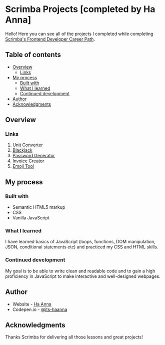 # Scrimba Projects [completed by Ha Anna]

Hello! Here you can see all of the projects I completed while completing [Scrimba's Frontend Developer Career Path](https://scrimba.com/learn/frontend).

## Table of contents
- [Overview](#overview)
  - [Links](#links)  
- [My process](#my-process)
  - [Built with](#built-with)
  - [What I learned](#what-i-learned)
  - [Continued development](#continued-development)
- [Author](#author)
- [Acknowledgments](#acknowledgments)

## Overview

### Links

1. [Unit Converter](https://its-haanna.github.io/Scrimba_Projects/Unit_converter/index.html)<br>
2. [Blackjack](https://its-haanna.github.io/Scrimba_Projects/Blackjack/index.html) <br>
3. [Password Generator](https://its-haanna.github.io/Scrimba_Projects/Password_generator/index.html) <br>
4. [Invoice Creator](https://its-haanna.github.io/Scrimba_Projects/Invoice_creator/index.html) <br>
5. [Emoji Tool](https://its-haanna.github.io/Scrimba_Projects/Emoji_tool/index.html) <br>


## My process

### Built with

- Semantic HTML5 markup
- CSS
- Vanilla JavaScript

### What I learned

I have learned basics of JavaScript (loops, functions, DOM manipulation, JSON, conditional statements etc) and practiced my CSS and HTML skills. 

### Continued development

My goal is to be able to write clean and readable code and to gain a high proficiency in JavaScript to make interactive and well-designed webpages.

## Author

- Website - [Ha Anna](https://haanna.com)
- Codepen.io - [@its-haanna](https://codepen.io/its-haanna)


## Acknowledgments

Thanks Scrimba for delivering all those lessons and great projects!
